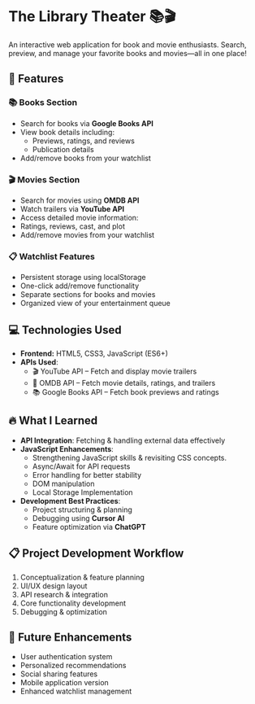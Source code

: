 # The Library Theater 📚🎬  

An interactive web application for book and movie enthusiasts. Search, preview, and manage your favorite books and movies—all in one place!  

## 🌟 Features  

### 📚 Books Section  
- Search for books via **Google Books API**  
- View book details including:  
  - Previews, ratings, and reviews  
  - Publication details  
- Add/remove books from your watchlist  

### 🎬 Movies Section  
- Search for movies using **OMDB API**  
- Watch trailers via **YouTube API**  
- Access detailed movie information:  
- Ratings, reviews, cast, and plot  
- Add/remove movies from your watchlist

### 📋 Watchlist Features
- Persistent storage using localStorage
- One-click add/remove functionality
- Separate sections for books and movies
- Organized view of your entertainment queue

## 💻 Technologies Used  
- **Frontend:** HTML5, CSS3, JavaScript (ES6+)  
- **APIs Used**:  
  - 🎬 YouTube API – Fetch and display movie trailers  
  - 🎥 OMDB API – Fetch movie details, ratings, and trailers
  - 📚 Google Books API – Fetch book previews and ratings    

## 🔥 What I Learned  
- **API Integration**: Fetching & handling external data effectively  
- **JavaScript Enhancements**:
  - Strengthening JavaScript skills & revisiting CSS concepts. 
  - Async/Await for API requests  
  - Error handling for better stability  
  - DOM manipulation
  - Local Storage Implementation 
- **Development Best Practices**:  
  - Project structuring & planning  
  - Debugging using **Cursor AI**  
  - Feature optimization via **ChatGPT**  

## 📋 Project Development Workflow  
1. Conceptualization & feature planning  
2. UI/UX design layout  
3. API research & integration  
4. Core functionality development  
5. Debugging & optimization  

## 🚀 Future Enhancements  
- User authentication system  
- Personalized recommendations  
- Social sharing features  
- Mobile application version
- Enhanced watchlist management
